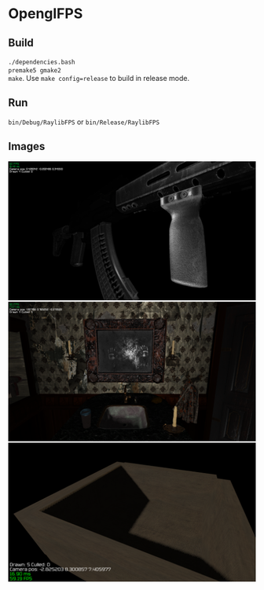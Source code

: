 # OpenglFPS

## Build
`./dependencies.bash`  
`premake5 gmake2`  
`make`. Use `make config=release` to build in release mode.  

## Run
`bin/Debug/RaylibFPS` or `bin/Release/RaylibFPS`

## Images
![1](imgs/screenshot0.png)  
![2](imgs/screenshot1.png)  
![3](imgs/screenshot2.png)  